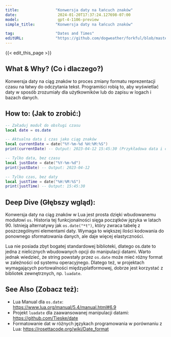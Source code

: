```yaml
---
title:                "Konwersja daty na łańcuch znaków"
date:                  2024-01-20T17:37:24.127698-07:00
model:                 gpt-4-1106-preview
simple_title:         "Konwersja daty na łańcuch znaków"

tag:                  "Dates and Times"
editURL:              "https://github.com/dogweather/forkful/blob/master/content/pl/lua/converting-a-date-into-a-string.md"
---
```


{{< edit_this_page >}}

## What & Why? (Co i dlaczego?)
Konwersja daty na ciąg znaków to proces zmiany formatu reprezentacji czasu na łatwy do odczytania tekst. Programiści robią to, aby wyświetlać daty w sposób zrozumiały dla użytkowników lub do zapisu w logach i bazach danych.

## How to: (Jak to zrobić:)
```Lua
-- Załaduj moduł do obsługi czasu
local date = os.date

-- Aktualna data i czas jako ciąg znaków
local currentDate = date("%Y-%m-%d %H:%M:%S")
print(currentDate) -- Output: 2023-04-12 15:45:30 (Przykładowa data i czas)

-- Tylko data, bez czasu
local justDate = date("%Y-%m-%d")
print(justDate) -- Output: 2023-04-12

-- Tylko czas, bez daty
local justTime = date("%H:%M:%S")
print(justTime) -- Output: 15:45:30
```

## Deep Dive (Głębszy wgląd):
Konwersja daty na ciąg znaków w Lua jest prosta dzięki wbudowanemu modułowi `os`. Historia tej funkcjonalności sięga początków języka w latach 90. Istnieją alternatywy jak `os.date("*t")`, który zwraca tabelę z poszczególnymi elementami daty. Wymaga to większej ilości kodowania do ponownego sformatowania danych, ale daje więcej elastyczności. 

Lua nie posiada zbyt bogatej standardowej biblioteki, dlatego os.date to jedna z nielicznych wbudowanych opcji do manipulacji datami. Warto jednak wiedzieć, że string powstały przez `os.date` może mieć różny format w zależności od systemu operacyjnego. Dlatego też, w projektach wymagających portowalności międzyplatformowej, dobrze jest korzystać z bibliotek zewnętrznych, np. `luadate`.

## See Also (Zobacz też):
- Lua Manual dla `os.date`: https://www.lua.org/manual/5.4/manual.html#6.9
- Projekt `luadate` dla zaawansowanej manipulacji datami: https://github.com/Tieske/date
- Formatowanie dat w różnych językach programowania w porównaniu z Lua: https://rosettacode.org/wiki/Date_format
